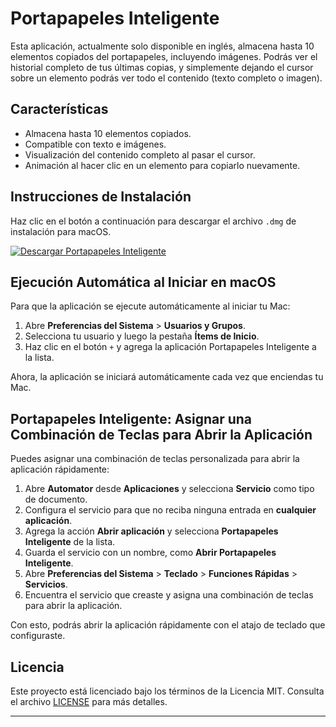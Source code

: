 # Portapapeles Inteligente

Esta aplicación, actualmente solo disponible en inglés, almacena hasta 10 elementos copiados del portapapeles, incluyendo imágenes. Podrás ver el historial completo de tus últimas copias, y simplemente dejando el cursor sobre un elemento podrás ver todo el contenido (texto completo o imagen).

## Características
- Almacena hasta 10 elementos copiados.
- Compatible con texto e imágenes.
- Visualización del contenido completo al pasar el cursor.
- Animación al hacer clic en un elemento para copiarlo nuevamente.

## Instrucciones de Instalación

Haz clic en el botón a continuación para descargar el archivo `.dmg` de instalación para macOS.

[![Descargar Portapapeles Inteligente](https://img.shields.io/badge/Descargar%20.dmg-Instalar-blue?style=for-the-badge)](URL_DEL_ARCHIVO_DMG)

## Ejecución Automática al Iniciar en macOS

Para que la aplicación se ejecute automáticamente al iniciar tu Mac:

1. Abre **Preferencias del Sistema** > **Usuarios y Grupos**.
2. Selecciona tu usuario y luego la pestaña **Ítems de Inicio**.
3. Haz clic en el botón `+` y agrega la aplicación Portapapeles Inteligente a la lista.

Ahora, la aplicación se iniciará automáticamente cada vez que enciendas tu Mac.

## Portapapeles Inteligente: Asignar una Combinación de Teclas para Abrir la Aplicación

Puedes asignar una combinación de teclas personalizada para abrir la aplicación rápidamente:

1. Abre **Automator** desde **Aplicaciones** y selecciona **Servicio** como tipo de documento.
2. Configura el servicio para que no reciba ninguna entrada en **cualquier aplicación**.
3. Agrega la acción **Abrir aplicación** y selecciona **Portapapeles Inteligente** de la lista.
4. Guarda el servicio con un nombre, como **Abrir Portapapeles Inteligente**.
5. Abre **Preferencias del Sistema** > **Teclado** > **Funciones Rápidas** > **Servicios**.
6. Encuentra el servicio que creaste y asigna una combinación de teclas para abrir la aplicación.

Con esto, podrás abrir la aplicación rápidamente con el atajo de teclado que configuraste.

## Licencia

Este proyecto está licenciado bajo los términos de la Licencia MIT. Consulta el archivo [LICENSE](./LICENSE) para más detalles.

---